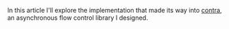 In this article I'll explore the implementation that made its way into [contra][1], an asynchronous flow control library I designed.

[1]: https://github.com/bevacqua/contra
